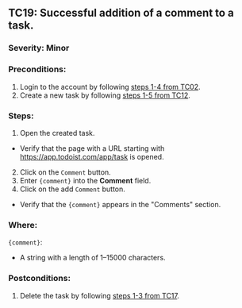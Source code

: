 ## TC19: Successful addition of a comment to a task.
### Severity: Minor
### Preconditions:
1. Login to the account by following [steps 1-4 from TC02](TC02.md).
2. Create a new task by following [steps 1-5 from TC12](TC12.md).
### Steps:
1. Open the created task.
* Verify that the page with a URL starting with https://app.todoist.com/app/task is opened.
2. Click on the `Comment` button.
3. Enter `{comment}` into the **Comment** field.
4. Click on the add `Comment` button.
* Verify that the `{comment}` appears in the "Comments" section.
### Where:
`{comment}`:
* A string with a length of 1–15000 characters.
### Postconditions:
1. Delete the task by following [steps 1-3 from TC17](TC17.md).